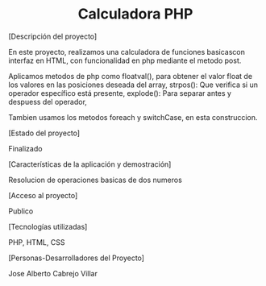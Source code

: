 <h1 align="center"> Calculadora PHP </h1>

[Descripción del proyecto]

En este proyecto, realizamos una calculadora de funciones basicascon interfaz  en HTML, con funcionalidad en php
mediante el metodo post.

Aplicamos metodos de php como floatval(), para obtener el valor float de los valores en las posiciones deseada del array,
strpos(): Que verifica si un operador específico está presente,
explode(): Para separar antes y despuess del operador,

Tambien usamos los metodos  foreach y switchCase, en esta construccion.

[Estado del proyecto]

Finalizado

[Características de la aplicación y demostración]

Resolucion de operaciones basicas de dos numeros

[Acceso al proyecto]

Publico

[Tecnologías utilizadas]

PHP, HTML, CSS

[Personas-Desarrolladores del Proyecto]

Jose Alberto Cabrejo Villar
